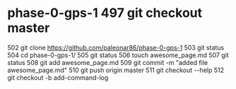 # phase-0-gps-1  497  git checkout master
  502  git clone https://github.com/paleonar86/phase-0-gps-1
  503  git status
  504  cd phase-0-gps-1/
  505  git status
  506  touch awesome_page.md
  507  git status
  508  git add awesome_page.md
  509  git commit -m "added file awesome_page.md"
  510  git push origin master
  511  git checkout --help
  512  git checkout -b add-command-log
  
